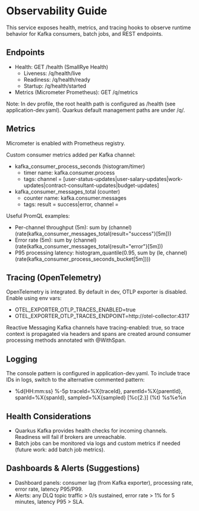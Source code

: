 # Observability Guide

This service exposes health, metrics, and tracing hooks to observe runtime behavior for Kafka consumers, batch jobs, and REST endpoints.

## Endpoints
- Health: GET /health (SmallRye Health)
  - Liveness: /q/health/live
  - Readiness: /q/health/ready
  - Startup: /q/health/started
- Metrics (Micrometer Prometheus): GET /q/metrics

Note: In dev profile, the root health path is configured as /health (see application-dev.yaml). Quarkus default management paths are under /q/.

## Metrics
Micrometer is enabled with Prometheus registry.

Custom consumer metrics added per Kafka channel:
- kafka_consumer_process_seconds (histogram/timer)
  - timer name: kafka.consumer.process
  - tags: channel = [user-status-updates|user-salary-updates|work-updates|contract-consultant-updates|budget-updates]
- kafka_consumer_messages_total (counter)
  - counter name: kafka.consumer.messages
  - tags: result = success|error, channel = <channel>

Useful PromQL examples:
- Per-channel throughput (5m):
  sum by (channel) (rate(kafka_consumer_messages_total{result="success"}[5m]))
- Error rate (5m):
  sum by (channel) (rate(kafka_consumer_messages_total{result="error"}[5m]))
- P95 processing latency:
  histogram_quantile(0.95, sum by (le, channel) (rate(kafka_consumer_process_seconds_bucket[5m])))

## Tracing (OpenTelemetry)
OpenTelemetry is integrated. By default in dev, OTLP exporter is disabled. Enable using env vars:
- OTEL_EXPORTER_OTLP_TRACES_ENABLED=true
- OTEL_EXPORTER_OTLP_TRACES_ENDPOINT=http://otel-collector:4317

Reactive Messaging Kafka channels have tracing-enabled: true, so trace context is propagated via headers and spans are created around consumer processing methods annotated with @WithSpan.

## Logging
The console pattern is configured in application-dev.yaml. To include trace IDs in logs, switch to the alternative commented pattern:
- %d{HH:mm:ss} %-5p traceId=%X{traceId}, parentId=%X{parentId}, spanId=%X{spanId}, sampled=%X{sampled} [%c{2.}] (%t) %s%e%n

## Health Considerations
- Quarkus Kafka provides health checks for incoming channels. Readiness will fail if brokers are unreachable.
- Batch jobs can be monitored via logs and custom metrics if needed (future work: add batch job metrics).

## Dashboards & Alerts (Suggestions)
- Dashboard panels: consumer lag (from Kafka exporter), processing rate, error rate, latency P95/P99.
- Alerts: any DLQ topic traffic > 0/s sustained, error rate > 1% for 5 minutes, latency P95 > SLA.
